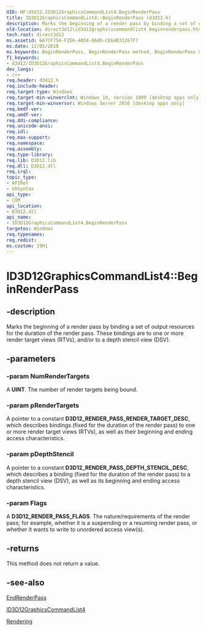 ```yaml
---
UID: NF:d3d12.ID3D12GraphicsCommandList4.BeginRenderPass
title: ID3D12GraphicsCommandList4::BeginRenderPass (d3d12.h)
description: Marks the beginning of a render pass by binding a set of output resources for the duration of the render pass. These bindings are to one or more render target views (RTVs), and/or to a depth stencil view (DSV).
old-location: direct3d12\id3d12graphicscommandlist4_beginrenderpass.htm
tech.root: direct3d12
ms.assetid: 6A7CF754-F2E6-48D4-8A4D-CE64B31267F7
ms.date: 12/05/2018
ms.keywords: BeginRenderPass, BeginRenderPass method, BeginRenderPass method,ID3D12GraphicsCommandList4 interface, ID3D12GraphicsCommandList4 interface,BeginRenderPass method, ID3D12GraphicsCommandList4.BeginRenderPass, ID3D12GraphicsCommandList4::BeginRenderPass, d3d12/ID3D12GraphicsCommandList4::BeginRenderPass, direct3d12.id3d12graphicscommandlist4_beginrenderpass
f1_keywords:
- d3d12/ID3D12GraphicsCommandList4.BeginRenderPass
dev_langs:
- c++
req.header: d3d12.h
req.include-header: 
req.target-type: Windows
req.target-min-winverclnt: Windows 10, version 1809 [desktop apps only]
req.target-min-winversvr: Windows Server 2016 [desktop apps only]
req.kmdf-ver: 
req.umdf-ver: 
req.ddi-compliance: 
req.unicode-ansi: 
req.idl: 
req.max-support: 
req.namespace: 
req.assembly: 
req.type-library: 
req.lib: D3D12.lib
req.dll: D3D12.dll
req.irql: 
topic_type:
- APIRef
- kbSyntax
api_type:
- COM
api_location:
- D3D12.dll
api_name:
- ID3D12GraphicsCommandList4.BeginRenderPass
targetos: Windows
req.typenames: 
req.redist: 
ms.custom: 19H1
---
```


# ID3D12GraphicsCommandList4::BeginRenderPass


## -description


Marks the beginning of a render pass by binding a set of output resources for the duration of the render pass. These bindings are to one or more render target views (RTVs), and/or to a depth stencil view (DSV).


## -parameters




### -param NumRenderTargets

A <b>UINT</b>. The number of render targets being bound.


### -param pRenderTargets

A pointer to a constant <b>D3D12_RENDER_PASS_RENDER_TARGET_DESC</b>, which describes bindings (fixed for the duration of the render pass) to one or more render target views (RTVs), as well as their beginning and ending access characteristics.


### -param pDepthStencil

A pointer to a constant <b>D3D12_RENDER_PASS_DEPTH_STENCIL_DESC</b>, which describes a binding (fixed for the duration of the render pass) to a depth stencil view (DSV), as well as its beginning and ending access characteristics.


### -param Flags

A <b>D3D12_RENDER_PASS_FLAGS</b>. The nature/requirements of the render pass; for example, whether it is a suspending or a resuming render pass, or whether it wants to write to unordered access view(s).


## -returns



This method does not return a value.




## -see-also




<a href="https://docs.microsoft.com/windows/desktop/api/d3d12/nf-d3d12-id3d12graphicscommandlist4-endrenderpass">EndRenderPass</a>



<a href="https://msdn.microsoft.com/en-us/library/Mt847460(v=VS.85).aspx">ID3D12GraphicsCommandList4</a>



<a href="https://docs.microsoft.com/windows/desktop/direct3d12/rendering">Rendering</a>
 

 

